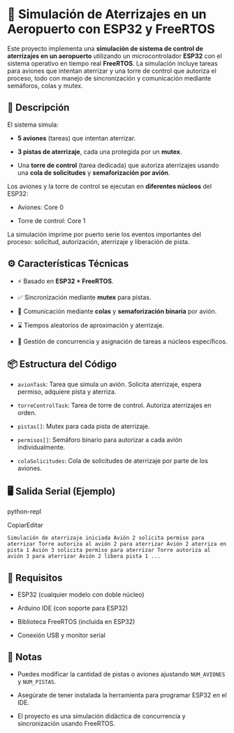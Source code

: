 
# 🛬 Simulación de Aterrizajes en un Aeropuerto con ESP32 y FreeRTOS

Este proyecto implementa una **simulación de sistema de control de aterrizajes en un aeropuerto** utilizando un microcontrolador **ESP32** con el sistema operativo en tiempo real **FreeRTOS**. La simulación incluye tareas para aviones que intentan aterrizar y una torre de control que autoriza el proceso, todo con manejo de sincronización y comunicación mediante semáforos, colas y mutex.

## 🚀 Descripción

El sistema simula:

-   **5 aviones** (tareas) que intentan aterrizar.
    
-   **3 pistas de aterrizaje**, cada una protegida por un **mutex**.
    
-   Una **torre de control** (tarea dedicada) que autoriza aterrizajes usando una **cola de solicitudes** y **semaforización por avión**.
    

Los aviones y la torre de control se ejecutan en **diferentes núcleos** del ESP32:

-   Aviones: Core 0
    
-   Torre de control: Core 1
    

La simulación imprime por puerto serie los eventos importantes del proceso: solicitud, autorización, aterrizaje y liberación de pista.

## ⚙️ Características Técnicas

-   ⚡ Basado en **ESP32 + FreeRTOS**.
    
-   ✅ Sincronización mediante **mutex** para pistas.
    
-   🔄 Comunicación mediante **colas** y **semaforización binaria** por avión.
    
-   ⌛ Tiempos aleatorios de aproximación y aterrizaje.
    
-   🧠 Gestión de concurrencia y asignación de tareas a núcleos específicos.
    

## 📦 Estructura del Código

-   `avionTask`: Tarea que simula un avión. Solicita aterrizaje, espera permiso, adquiere pista y aterriza.
    
-   `torreControlTask`: Tarea de torre de control. Autoriza aterrizajes en orden.
    
-   `pistas[]`: Mutex para cada pista de aterrizaje.
    
-   `permisos[]`: Semáforo binario para autorizar a cada avión individualmente.
    
-   `colaSolicitudes`: Cola de solicitudes de aterrizaje por parte de los aviones.
    

## 🖥️ Salida Serial (Ejemplo)

python-repl

CopiarEditar

`Simulación de aterrizaje iniciada
Avión 2 solicita permiso para aterrizar
Torre autoriza al avión 2 para aterrizar
Avión 2 aterriza en pista 1
Avión 3 solicita permiso para aterrizar
Torre autoriza al avión 3 para aterrizar
Avión 2 libera pista 1 ...` 

## 🔧 Requisitos

-   ESP32 (cualquier modelo con doble núcleo)
    
-   Arduino IDE (con soporte para ESP32)
    
-   Biblioteca FreeRTOS (incluida en ESP32)
    
-   Conexión USB y monitor serial
    
    

## 📌 Notas

-   Puedes modificar la cantidad de pistas o aviones ajustando `NUM_AVIONES` y `NUM_PISTAS`.
    
-   Asegúrate de tener instalada la herramienta para programar ESP32 en el IDE.
    
-   El proyecto es una simulación didáctica de concurrencia y sincronización usando FreeRTOS.
    

